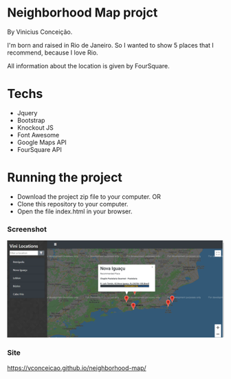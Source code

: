 # Neighborhood Map projct #
By Vinicius Conceição.

I'm born and raised in Rio de Janeiro. So I wanted to show 5 places that I  recommend, because I love Rio.

All information about the location is given by FourSquare.


# Techs

- Jquery  
- Bootstrap
- Knockout JS 
- Font Awesome
- Google Maps API 
- FourSquare API

# Running the project 

- Download the project zip file to your computer.
OR
- Clone this repository to your computer.
- Open the file index.html in your browser.

### Screenshot ###
![Alt text](https://raw.githubusercontent.com/vconceicao/neighborhood-map/master/thumb.PNG)

### Site

https://vconceicao.github.io/neighborhood-map/

